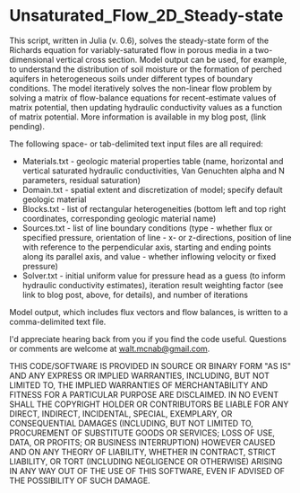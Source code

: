 # Unsaturated_Flow_2D_Steady-state

This script, written in Julia (v. 0.6), solves the steady-state form of the Richards equation for variably-saturated flow in porous media in a two-dimensional vertical cross section. Model output can be used, for example, to understand the distribution of soil moisture or the formation of perched aquifers in heterogeneous soils under different types of boundary conditions. The model iteratively solves the non-linear flow problem by solving a matrix of flow-balance equations for recent-estimate values of matrix potential, then updating hydraulic conductivity values as a function of matrix potential. More information is available in my blog post, (link pending).

The following space- or tab-delimited text input files are all required:

* Materials.txt - geologic material properties table (name, horizontal and vertical saturated hydraulic conductivities, Van Genuchten alpha and N parameters, residual saturation)
* Domain.txt - spatial extent and discretization of model; specify default geologic material 
* Blocks.txt - list of rectangular heterogeneities (bottom left and top right coordinates, corresponding geologic material name)
* Sources.txt - list of line boundary conditions (type - whether flux or specified pressure, orientation of line - x- or z-directions, position of line with reference to the perpendicular axis, starting and ending points along its parallel axis, and value - whether inflowing velocity or fixed pressure)
* Solver.txt - initial uniform value for pressure head as a guess (to inform hydraulic conductivity estimates), iteration result weighting factor (see link to blog post, above, for details), and number of iterations

Model output, which includes flux vectors and flow balances, is written to a comma-delimited text file.

I'd appreciate hearing back from you if you find the code useful. Questions or comments are welcome at walt.mcnab@gmail.com.

THIS CODE/SOFTWARE IS PROVIDED IN SOURCE OR BINARY FORM "AS IS" AND ANY EXPRESS OR IMPLIED WARRANTIES, INCLUDING, BUT NOT LIMITED TO, THE IMPLIED WARRANTIES OF MERCHANTABILITY AND FITNESS FOR A PARTICULAR PURPOSE ARE DISCLAIMED. IN NO EVENT SHALL THE COPYRIGHT HOLDER OR CONTRIBUTORS BE LIABLE FOR ANY DIRECT, INDIRECT, INCIDENTAL, SPECIAL, EXEMPLARY, OR CONSEQUENTIAL DAMAGES (INCLUDING, BUT NOT LIMITED TO, PROCUREMENT OF SUBSTITUTE GOODS OR SERVICES; LOSS OF USE, DATA, OR PROFITS; OR BUSINESS INTERRUPTION) HOWEVER CAUSED AND ON ANY THEORY OF LIABILITY, WHETHER IN CONTRACT, STRICT LIABILITY, OR TORT (INCLUDING NEGLIGENCE OR OTHERWISE) ARISING IN ANY WAY OUT OF THE USE OF THIS SOFTWARE, EVEN IF ADVISED OF THE POSSIBILITY OF SUCH DAMAGE.

